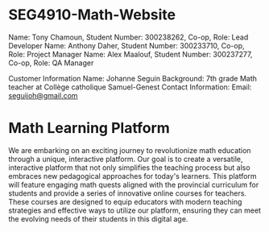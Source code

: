 # SEG4910-Math-Website

Name: Tony Chamoun, Student Number: 300238262, Co-op, Role: Lead Developer
Name: Anthony Daher, Student Number: 300233710, Co-op, Role: Project Manager
Name: Alex Maalouf, Student Number: 300237277, Co-op, Role: QA Manager

Customer Information
Name: Johanne Seguin
Background: 7th grade Math teacher at Collège catholique Samuel-Genest
Contact Information: Email: seguijoh@gmail.com

# Math Learning Platform

We are embarking on an exciting journey to revolutionize math education through a unique, interactive platform. Our goal is to create a versatile, interactive platform that not only simplifies the teaching process but also embraces new pedagogical approaches for today's learners. This platform will feature engaging math quests aligned with the provincial curriculum for students and provide a series of innovative online courses for teachers. These courses are designed to equip educators with modern teaching strategies and effective ways to utilize our platform, ensuring they can meet the evolving needs of their students in this digital age.
